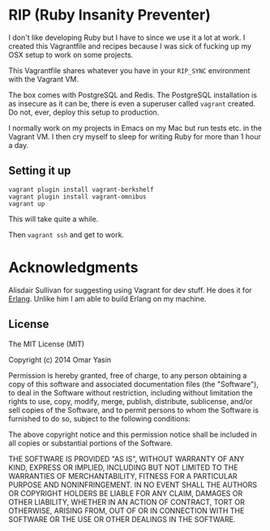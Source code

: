 # RIP (Ruby Insanity Preventer)

I don't like developing Ruby but I have to since we use it a lot at work. I
created this Vagrantfile and recipes because I was sick of fucking up my
OSX setup to work on some projects.

This Vagrantfile shares whatever you have in your `RIP_SYNC` environment with
the Vagrant VM.

The box comes with PostgreSQL and Redis. The PostgreSQL installation is as
insecure as it can be, there is even a superuser called `vagrant` created. Do
not, ever, deploy this setup to production.

I normally work on my projects in Emacs on my Mac but run tests etc. in the
Vagrant VM. I then cry myself to sleep for writing Ruby for more than 1 hour a
day.

## Setting it up

```
vagrant plugin install vagrant-berkshelf
vagrant plugin install vagrant-omnibus
vagrant up
```

This will take quite a while.

Then `vagrant ssh` and get to work.

# Acknowledgments

Alisdair Sullivan for suggesting using Vagrant for dev stuff. He does it for
[Erlang](https://github.com/talentdeficit/erlang-dev). Unlike him I am able to
build Erlang on my machine.

## License

The MIT License (MIT)

Copyright (c) 2014 Omar Yasin

Permission is hereby granted, free of charge, to any person obtaining a copy of
this software and associated documentation files (the "Software"), to deal in
the Software without restriction, including without limitation the rights to
use, copy, modify, merge, publish, distribute, sublicense, and/or sell copies of
the Software, and to permit persons to whom the Software is furnished to do so,
subject to the following conditions:

The above copyright notice and this permission notice shall be included in all
copies or substantial portions of the Software.

THE SOFTWARE IS PROVIDED "AS IS", WITHOUT WARRANTY OF ANY KIND, EXPRESS OR
IMPLIED, INCLUDING BUT NOT LIMITED TO THE WARRANTIES OF MERCHANTABILITY, FITNESS
FOR A PARTICULAR PURPOSE AND NONINFRINGEMENT. IN NO EVENT SHALL THE AUTHORS OR
COPYRIGHT HOLDERS BE LIABLE FOR ANY CLAIM, DAMAGES OR OTHER LIABILITY, WHETHER
IN AN ACTION OF CONTRACT, TORT OR OTHERWISE, ARISING FROM, OUT OF OR IN
CONNECTION WITH THE SOFTWARE OR THE USE OR OTHER DEALINGS IN THE SOFTWARE.
